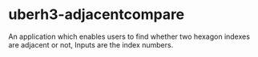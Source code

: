 # uberh3-adjacentcompare
An application which enables users to find whether two hexagon indexes are adjacent or not, Inputs are the index numbers.
